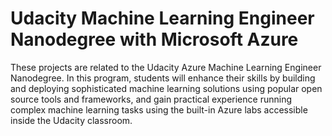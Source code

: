 # Udacity Machine Learning Engineer Nanodegree with Microsoft Azure

These projects are related to the Udacity Azure Machine Learning Engineer Nanodegree. 
In this program, students will enhance their skills by building and deploying sophisticated machine learning solutions using popular open source tools and frameworks, and gain practical experience running complex machine learning tasks using the built-in Azure labs accessible inside the Udacity classroom.
